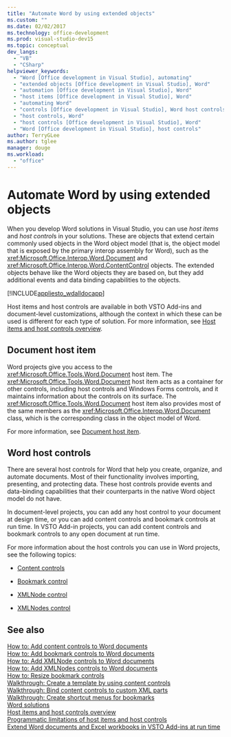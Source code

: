 ```yaml
---
title: "Automate Word by using extended objects"
ms.custom: ""
ms.date: 02/02/2017
ms.technology: office-development
ms.prod: visual-studio-dev15
ms.topic: conceptual
dev_langs: 
  - "VB"
  - "CSharp"
helpviewer_keywords: 
  - "Word [Office development in Visual Studio], automating"
  - "extended objects [Office development in Visual Studio], Word"
  - "automation [Office development in Visual Studio], Word"
  - "host items [Office development in Visual Studio], Word"
  - "automating Word"
  - "controls [Office development in Visual Studio], Word host controls"
  - "host controls, Word"
  - "host controls [Office development in Visual Studio], Word"
  - "Word [Office development in Visual Studio], host controls"
author: TerryGLee
ms.author: tglee
manager: douge
ms.workload: 
  - "office"
---
```

# Automate Word by using extended objects
  When you develop Word solutions in Visual Studio, you can use *host items* and *host control*s in your solutions. These are objects that extend certain commonly used objects in the Word object model (that is, the object model that is exposed by the primary interop assembly for Word), such as the <xref:Microsoft.Office.Interop.Word.Document> and <xref:Microsoft.Office.Interop.Word.ContentControl> objects. The extended objects behave like the Word objects they are based on, but they add additional events and data binding capabilities to the objects.  
  
 [!INCLUDE[appliesto_wdalldocapp](../vsto/includes/appliesto-wdalldocapp-md.md)]  
  
 Host items and host controls are available in both VSTO Add-ins and document-level customizations, although the context in which these can be used is different for each type of solution. For more information, see [Host items and host controls overview](../vsto/host-items-and-host-controls-overview.md).  
  
## Document host item  
 Word projects give you access to the <xref:Microsoft.Office.Tools.Word.Document> host item. The <xref:Microsoft.Office.Tools.Word.Document> host item acts as a container for other controls, including host controls and Windows Forms controls, and it maintains information about the controls on its surface. The <xref:Microsoft.Office.Tools.Word.Document> host item also provides most of the same members as the <xref:Microsoft.Office.Interop.Word.Document> class, which is the corresponding class in the object model of Word.  
  
 For more information, see [Document host item](../vsto/document-host-item.md).  
  
## Word host controls  
 There are several host controls for Word that help you create, organize, and automate documents. Most of their functionality involves importing, presenting, and protecting data. These host controls provide events and data-binding capabilities that their counterparts in the native Word object model do not have.  
  
 In document-level projects, you can add any host control to your document at design time, or you can add content controls and bookmark controls at run time. In VSTO Add-in projects, you can add content controls and bookmark controls to any open document at run time.  
  
 For more information about the host controls you can use in Word projects, see the following topics:  
  
-   [Content controls](../vsto/content-controls.md)  
  
-   [Bookmark control](../vsto/bookmark-control.md)  
  
-   [XMLNode control](../vsto/xmlnode-control.md)  
  
-   [XMLNodes control](../vsto/xmlnodes-control.md)  
  
## See also  
 [How to: Add content controls to Word documents](../vsto/how-to-add-content-controls-to-word-documents.md)   
 [How to: Add bookmark controls to Word documents](../vsto/how-to-add-bookmark-controls-to-word-documents.md)   
 [How to: Add XMLNode controls to Word documents](../vsto/how-to-add-xmlnode-controls-to-word-documents.md)   
 [How to: Add XMLNodes controls to Word documents](../vsto/how-to-add-xmlnodes-controls-to-word-documents.md)   
 [How to: Resize bookmark controls](../vsto/how-to-resize-bookmark-controls.md)   
 [Walkthrough: Create a template by using content controls](../vsto/walkthrough-creating-a-template-by-using-content-controls.md)   
 [Walkthrough: Bind content controls to custom XML parts](../vsto/walkthrough-binding-content-controls-to-custom-xml-parts.md)   
 [Walkthrough: Create shortcut menus for bookmarks](../vsto/walkthrough-creating-shortcut-menus-for-bookmarks.md)   
 [Word solutions](../vsto/word-solutions.md)   
 [Host items and host controls overview](../vsto/host-items-and-host-controls-overview.md)   
 [Programmatic limitations of host items and host controls](../vsto/programmatic-limitations-of-host-items-and-host-controls.md)   
 [Extend Word documents and Excel workbooks in VSTO Add-ins at run time](../vsto/extending-word-documents-and-excel-workbooks-in-vsto-add-ins-at-run-time.md)  
  
  